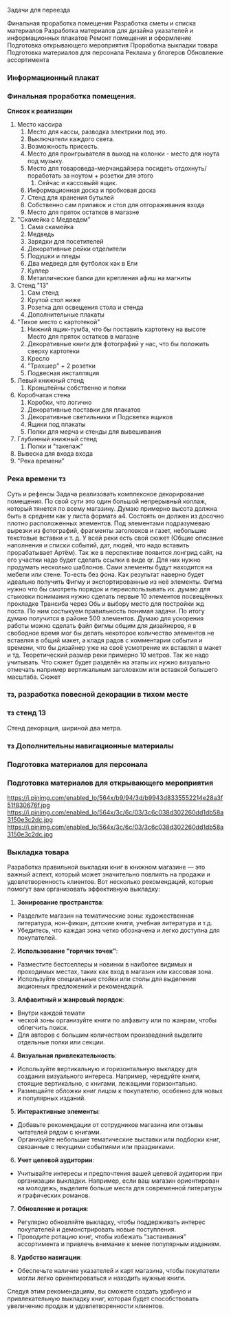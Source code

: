 Задачи для переезда

Финальная проработка помещения
Разработка сметы и списка материалов
Разработка материалов для дизайна указателей и информационных плакатов
Ремонт помещения и оформление
Подготовка открывающего мероприятия
Проработка выкладки товара
Подготовка материалов для персонала
Реклама у блогеров
Обновление ассортимента

### Информационный плакат
### Финальная проработка помещения. 
**Список к реализации**
1. Место кассира
	1. Место для кассы, разводка электрики под это.
	2. Выключатели каждого света. 
	3. Возможность присесть.
	4. Место для проигрывателя в выход на колонки - место для ноута под музыку.
	5. Место для товароведа-мерчандайзера посидеть отдохнуть/поработать за ноутом + розетки для этого
		1. Сейчас и кассовыйё ящик.
	6. Информационная доска и пробковая доска
	7. Стенд для хранения бутылей
	8. Собственно сам прилавок и стол для отгораживания входа
	9. Место для пряток остатков в магазне
2. "Скамейка с Медведем"
	1. Сама скамейка
	2. Медведь
	3. Зарядки для посетителей
	4. Декоративные рейки отделители
	5. Подушки и пледы
	6. Два медведя для футболок как в Ели
	7. Куллер
	8. Металлические балки для крепления афиш на магниты
3. Стенд "13" 
	1. Сам стенд
	2. Крутой стол ниже
	3. Розетка для освещения стола и стенда
	4. Дополнительные плакаты
4. "Тихое место с картотекой"
	1. Нижний ящик-тумба, что бы поставить картотеку на высоте  Место для пряток остатков в магазне
	2. Декоративные книги для фотографий у нас, что бы положить сверху картотеки
	3. Кресло
	4. "Трахшер" + 2 розетки
	5. Подвесная инсталляция
5. Левый книжный стенд
	1. Кронштейны собственно и полки
6. Коробчатая стена
	1. Коробки, что логично
	2. Декоративные поставки для плакатов
	3. Декоративные светильники и Подсветка ящиков
	4. Ящики под плакаты
	5. Полки для мерча и стенды для вывешивания
7. Глубинный книжный стенд
	1. Полки и "такелаж"
8. Вывеска для входа входа
9. "Река времени"

### Река времени тз
Суть и рефенсы
	Задача реализовать комплексное декорирование помещения. По свой сути это один большой непрерывный коллаж, который тянется по всему магазину. Думаю примерно высота должна быть в среднем как у листа формата а4. Состоять он должен из досочно плотно расположенных элементов. Под элементами подразумеваю вырезки из фотографий, фрагменты заголовков и газет, небольшие текстовые вставки и т. д. У всей реки есть свой сюжет (Общие описание наполнения и списки событий, дат, людей, что надо вставить прорабатывает Артём). Так же в перспективе появится лонгрид сайт, на его участки надо будет сделать ссылки в виде qr. Для них нужно продумать несколько шаблонов. Сами элементы будут находится на мебели или стене. То-есть без фона. Как результат наверно будет идеально получить Фигму и экспортированные из неё элементы. Фигма нужно что бы смотреть порядок и переиспользывать их. думаю для стыковки понимания нужно сделать первые 10 элементов посвещённых прокладке Трансиба через Обь и выбору место для постройки жд поста. По ним состыкуем правильность понимая задачи. По итогу думаю получится в районе 500 элементов. Думаю для ускорения работы можно сделать файл фигмы общим для дизайнеров, я  в свободное время мог бы делать некоторое количество элементов не вставляя в общий макет, а кладя радов с комментарии события и времени, что бы дизайнер уже на своё усмотрение их вставлял в макет и тд. Теоретический размер реки примерно 10 метров. Так же надо учитывать. Что сюжет будет разделён на этапы их нужно визуально отмечать например вертикальным заголовком или вставкой большего масштаба.
Сюжет

### тз, разработка повесной декорации в тихом месте

### тз стенд 13
Стенд декорация, шириной два метра.  

### тз Дополнительны навигационные материалы

### Подготовка материалов для персонала

### Подготовка материалов для открывающего мероприятия 

https://i.pinimg.com/enabled_lo/564x/b9/94/3d/b9943d8335552214e28a3f51f830676f.jpg
https://i.pinimg.com/enabled_lo/564x/3c/6c/03/3c6c038d302260dd1db58a3150e3c2dc.jpg
https://i.pinimg.com/enabled_lo/564x/3c/6c/03/3c6c038d302260dd1db58a3150e3c2dc.jpg

### Выкладка товара

Разработка правильной выкладки книг в книжном магазине — это важный аспект, который может значительно повлиять на продажи и удовлетворенность клиентов. Вот несколько рекомендаций, которые помогут вам организовать эффективную выкладку:

1. **Зонирование пространства**:
- Разделите магазин на тематические зоны: художественная литература, нон-фикшн, детские книги, учебная литература и т.д.
- Убедитесь, что каждая зона четко обозначена и легко доступна для покупателей.

2. **Использование "горячих точек"**:
- Разместите бестселлеры и новинки в наиболее видимых и проходимых местах, таких как вход в магазин или кассовая зона.
- Используйте специальные стойки или столы для выделения акционных предложений и рекомендаций.

3. **Алфавитный и жанровый порядок**:
- Внутри каждой темати
- ческой зоны организуйте книги по алфавиту или по жанрам, чтобы облегчить поиск.
- Для авторов с большим количеством произведений выделите отдельные полки или секции.

4. **Визуальная привлекательность**:
- Используйте вертикальную и горизонтальную выкладку для создания визуального интереса. Например, чередуйте книги, стоящие вертикально, с книгами, лежащими горизонтально.
- Размещайте обложки книг лицом к покупателю, особенно для новых и популярных изданий.

5. **Интерактивные элементы**:
- Добавьте рекомендации от сотрудников магазина или отзывы читателей рядом с книгами.
- Организуйте небольшие тематические выставки или подборки книг, связанные с текущими событиями или праздниками.

6. **Учет целевой аудитории**:
- Учитывайте интересы и предпочтения вашей целевой аудитории при организации выкладки. Например, если ваш магазин ориентирован на молодежь, выделите больше места для современной литературы и графических романов.

7. **Обновление и ротация**:
- Регулярно обновляйте выкладку, чтобы поддерживать интерес покупателей и демонстрировать новые поступления.
- Проводите ротацию книг, чтобы избежать "застаивания" ассортимента и привлечь внимание к менее популярным изданиям.

8. **Удобство навигации**:
- Обеспечьте наличие указателей и карт магазина, чтобы покупатели могли легко ориентироваться и находить нужные книги.

Следуя этим рекомендациям, вы сможете создать удобную и привлекательную выкладку книг, которая будет способствовать увеличению продаж и удовлетворенности клиентов.